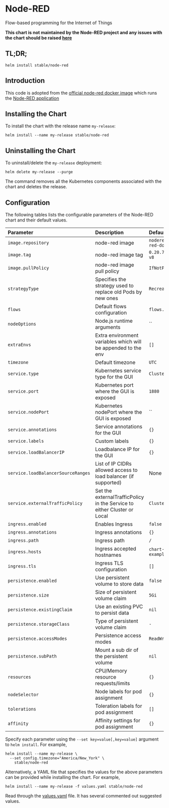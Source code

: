 # Node-RED

Flow-based programming for the Internet of Things

**This chart is not maintained by the Node-RED project and any issues with the chart should be raised [here](https://github.com/helm/charts/issues/new)**

## TL;DR;

```console
helm install stable/node-red
```

## Introduction

This code is adopted from the [official node-red docker image](https://hub.docker.com/r/nodered/node-red-docker/) which runs the [Node-RED application](https://nodered.org/)


## Installing the Chart

To install the chart with the release name `my-release`:

```console
helm install --name my-release stable/node-red
```
## Uninstalling the Chart

To uninstall/delete the `my-release` deployment:

```console
helm delete my-release --purge
```

The command removes all the Kubernetes components associated with the chart and deletes the release.

## Configuration

The following tables lists the configurable parameters of the Node-RED chart and their default values.

| Parameter                          | Description                                                             | Default                   |
|:---------------------------------- |:----------------------------------------------------------------------- |:------------------------- |
| `image.repository`                 | node-red image                                                          | `nodered/node-red-docker` |
| `image.tag`                        | node-red image tag                                                      | `0.20.7-slim-v8`          |
| `image.pullPolicy`                 | node-red image pull policy                                              | `IfNotPresent`            |
| `strategyType`                     | Specifies the strategy used to replace old Pods by new ones             | `Recreate`                |
| `flows`                            | Default flows configuration                                             | `flows.json`              |
| `nodeOptions`                      | Node.js runtime arguments                                               | ``                        |
| `extraEnvs`                        | Extra environment variables which will be appended to the env           | `[]`                      |
| `timezone`                         | Default timezone                                                        | `UTC`                     |
| `service.type`                     | Kubernetes service type for the GUI                                     | `ClusterIP`               |
| `service.port`                     | Kubernetes port where the GUI is exposed                                | `1880`                    |
| `service.nodePort`                 | Kubernetes nodePort where the GUI is exposed                            | ``                        |
| `service.annotations`              | Service annotations for the GUI                                         | `{}`                      |
| `service.labels`                   | Custom labels                                                           | `{}`                      |
| `service.loadBalancerIP`           | Loadbalance IP for the GUI                                              | `{}`                      |
| `service.loadBalancerSourceRanges` | List of IP CIDRs allowed access to load balancer (if supported)         | None                      |
| `service.externalTrafficPolicy`    | Set the externalTrafficPolicy in the Service to either Cluster or Local | `Cluster`                 |
| `ingress.enabled`                  | Enables Ingress                                                         | `false`                   |
| `ingress.annotations`              | Ingress annotations                                                     | `{}`                      |
| `ingress.path`                     | Ingress path                                                            | `/`                       |
| `ingress.hosts`                    | Ingress accepted hostnames                                              | `chart-example.local`     |
| `ingress.tls`                      | Ingress TLS configuration                                               | `[]`                      |
| `persistence.enabled`              | Use persistent volume to store data                                     | `false`                   |
| `persistence.size`                 | Size of persistent volume claim                                         | `5Gi`                     |
| `persistence.existingClaim`        | Use an existing PVC to persist data                                     | `nil`                     |
| `persistence.storageClass`         | Type of persistent volume claim                                         | `-`                       |
| `persistence.accessModes`          | Persistence access modes                                                | `ReadWriteOnce`           |
| `persistence.subPath`              | Mount a sub dir of the persistent volume                                | `nil`                     |
| `resources`                        | CPU/Memory resource requests/limits                                     | `{}`                      |
| `nodeSelector`                     | Node labels for pod assignment                                          | `{}`                      |
| `tolerations`                      | Toleration labels for pod assignment                                    | `[]`                      |
| `affinity`                         | Affinity settings for pod assignment                                    | `{}`                      |

Specify each parameter using the `--set key=value[,key=value]` argument to `helm install`. For example,

```console
helm install --name my-release \
  --set config.timezone="America/New_York" \
    stable/node-red
```

Alternatively, a YAML file that specifies the values for the above parameters can be provided while installing the chart. For example,

```console
helm install --name my-release -f values.yaml stable/node-red
```

Read through the [values.yaml](values.yaml) file. It has several commented out suggested values.
